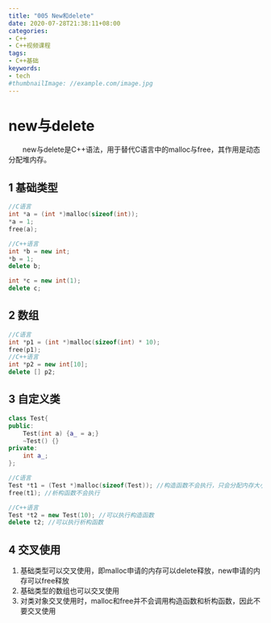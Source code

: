 ```yaml
---
title: "005 New和delete"
date: 2020-07-28T21:38:11+08:00
categories:
- C++
- C++视频课程
tags:
- C++基础
keywords:
- tech
#thumbnailImage: //example.com/image.jpg
---
```


<!--more-->
# new与delete
　　new与delete是C++语法，用于替代C语言中的malloc与free，其作用是动态分配堆内存。

## 1 基础类型
```cpp
//C语言
int *a = (int *)malloc(sizeof(int));
*a = 1;
free(a);

//C++语言
int *b = new int;
*b = 1;
delete b;

int *c = new int(1);
delete c;
```

## 2 数组
```cpp
//C语言
int *p1 = (int *)malloc(sizeof(int) * 10);
free(p1);
//C++语言
int *p2 = new int[10];
delete [] p2;
```

## 3 自定义类
```cpp
class Test{
public:
    Test(int a) {a_ = a;}
    ~Test() {}
private:
    int a_;
};

//C语言
Test *t1 = (Test *)malloc(sizeof(Test)); //构造函数不会执行，只会分配内存大小
free(t1); //析构函数不会执行

//C++语言
Test *t2 = new Test(10); //可以执行构造函数
delete t2; //可以执行析构函数
```

## 4 交叉使用
1. 基础类型可以交叉使用，即malloc申请的内存可以delete释放，new申请的内存可以free释放
2. 基础类型的数组也可以交叉使用
3. 对类对象交叉使用时，malloc和free并不会调用构造函数和析构函数，因此不要交叉使用